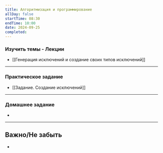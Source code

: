 ```yaml
---
title: Алгоритмизация и программирование
allDay: false
startTime: 08:30
endTime: 10:00
date: 2024-09-25
completed:
---
```

### Изучить темы - Лекции

- [[Генерация исключений и создание своих типов исключений]]

---
### Практическое задание

- [[Задание. Создание исключений]]

---
### Домашнее задание

- 

---
## Важно/Не забыть

- 